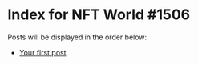 # Index for NFT World #1506
Posts will be displayed in the order below:

- [Your first post](./001-first.md)

